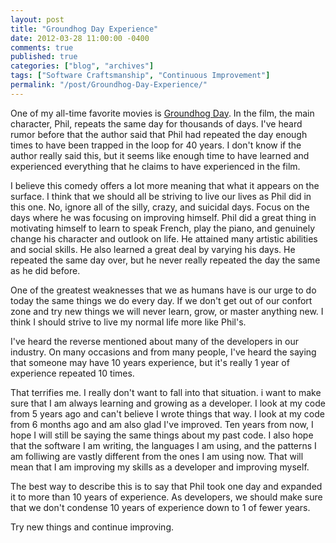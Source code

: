 ```yaml
---
layout: post
title: "Groundhog Day Experience"
date: 2012-03-28 11:00:00 -0400
comments: true
published: true
categories: ["blog", "archives"]
tags: ["Software Craftsmanship", "Continuous Improvement"]
permalink: "/post/Groundhog-Day-Experience/"
---
```

<!-- more -->



<p>One of my all-time favorite movies is <a href="http://en.wikipedia.org/wiki/Groundhog_Day_(film)" target="_blank">Groundhog Day</a>. In the film,&nbsp;the main character, Phil, repeats the same day for thousands of days. I've heard rumor before that the author said that Phil had repeated the day enough times to have been trapped in the loop for 40 years. I don't know if the author really said this, but it seems like enough time to have learned and experienced everything that he claims to have experienced in the film.</p>
<p>I believe this comedy offers a lot more meaning that what it appears on the surface. I think that we should all be striving to live our lives as Phil did in this one. No, ignore all of the silly, crazy, and suicidal days. Focus on the days where he was focusing on improving himself. Phil did a great thing in motivating himself to learn to speak French, play the piano, and genuinely change his character and outlook on life. He attained many artistic abilities and social skills. He also learned a great deal by varying his days. He repeated the same day over, but he never really repeated the day the same as he did before.</p>
<p>One of the greatest weaknesses that we as humans have is our urge to do today the same things we do every day. If we don't get out of our confort zone and try new things we will never learn, grow, or master anything new. I think I should strive to live my normal life more like Phil's.&nbsp;</p>
<p>I've heard the reverse mentioned about many of the developers in our industry. On many occasions and from many people, I've heard the saying that someone may have 10 years experience, but it's really 1 year of experience repeated 10 times.</p>
<p>That terrifies me. I really don't want to fall into that situation. i want to make sure that I am always learning and growing as a developer. I look at my code from 5 years ago and can't believe I wrote things that way. I look at my code from 6 months ago and am also glad I've improved. Ten years from now, I hope I will still be saying the same things about my past code. I also hope that the software I am writing, the languages I am using, and the patterns I am folliwing are vastly different from the ones I am using now. That will mean that I am improving my skills as a developer and improving myself.</p>
<p>The best way to describe this is to say that Phil took one day and expanded it to more than 10 years of experience. As developers, we should make sure that we don't condense 10 years of experience down to 1 of fewer years.</p>
<p>Try new things and continue improving.</p>
